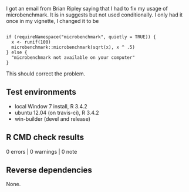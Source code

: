 I got an email from Brian Ripley saying that I had to fix my usage of microbenchmark. It is in suggests but not used conditionally. I only had it once in my vignette, I changed it to be

```

if (requireNamespace("microbenchmark", quietly = TRUE)) {
  x <- runif(100)
  microbenchmark::microbenchmark(sqrt(x), x ^ .5)
} else {
  "microbenchmark not available on your computer"
}
```

This should correct the problem.

## Test environments
* local Window 7 install, R 3.4.2
* ubuntu 12.04 (on travis-ci), R 3.4.2
* win-builder (devel and release)

## R CMD check results

0 errors | 0 warnings | 0 note



## Reverse dependencies

None.
